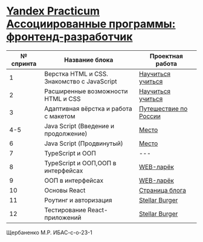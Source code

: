 # [Yandex Practicum Ассоциированные программы: фронтенд-разработчик](https://practicum.yandex.ru/profile/associated-programs-frontend-st/)


| № cпринта | Название блока | Проектная работа |
|-------------|-------------|-------------|
| 1    | Верстка HTML и CSS. Знакомство с JavaScript    | [Научиться учиться](https://kk9ine.github.io/Yandex_Project_1/)    |
| 2    | Расширенные возможности HTML и CSS    | [Научиться учиться](https://kk9ine.github.io/Yandex_Project_2/)    |
| 3    | Адаптивная вёрстка и работа с макетом    | [Путешествие по России](https://kk9ine.github.io/Yandex_Project_3/)    |
| 4-5    | Java Script (Введение и продолжение)    | [Место](https://kk9ine.github.io/mesto-resume/)    |
| 6    | Java Script (Продвинутый)    | [Место](https://kk9ine.github.io/mesto-resume/)   |
| 7    | TypeScript и ООП    | ---    |
| 8    | TypeScript и ООП,ООП в интерфейсах    | [WEB-ларёк](https://kk9ine.github.io/Yandex_Project_Larek-main/)    |
| 9    | ООП в интерфейсах    | [WEB-ларёк](https://clck.ru/3MQqEk)    |
| 10    | Основы React    | [Страница блога](https://kk9ine.github.io/blog-main/)   |
| 11   | Роутинг и авторизация    | [Stellar Burger](https://kk9ine.github.io/stellar-burgers-main/)   |
| 12    |Тестирование React-приложений    | [Stellar Burger](https://clck.ru/3MQqF6)   |


Щербаненко М.Р. ИБАС-с-о-23-1
